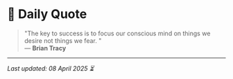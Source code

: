 # 📜 Daily Quote

> "The key to success is to focus our conscious mind on things we desire not things we fear. "  
> — **Brian Tracy**

---

_Last updated: 08 April 2025 ⏳_
